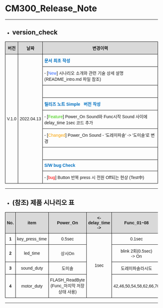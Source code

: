 <!--
***********************************
*** 1. Company : cozmos         ***
*** 2. Edit_date : 2022-04-21   ***
*** 3. Editer : JHLee           ***
***********************************
-->


# CM300_Release_Note

***

* ## version_check
<style type="text/css">
.tg  {border-collapse:collapse;border-spacing:0;}
.tg td{border-color:black;border-style:solid;border-width:1px;font-family:Arial, sans-serif;font-size:14px;
  overflow:hidden;padding:10px 5px;word-break:normal;}
.tg th{border-color:black;border-style:solid;border-width:1px;font-family:Arial, sans-serif;font-size:14px;
  font-weight:normal;overflow:hidden;padding:10px 5px;word-break:normal;}
.tg .tg-cly1{text-align:left;vertical-align:middle}
.tg .tg-oiky{color:#0070C0;font-weight:bold;text-align:left;vertical-align:middle}
.tg .tg-ukly{background-color:#D9D9D9;font-weight:bold;text-align:center;vertical-align:middle}
.tg .tg-nrix{text-align:center;vertical-align:middle}
.tg .tg-0lax{text-align:left;vertical-align:top}
</style>
<table class="tg">
<thead>
  <tr>
    <th class="tg-ukly">버전</th>
    <th class="tg-ukly">날짜</th>
    <th class="tg-ukly">변경이력</th>
  </tr>
</thead>
<tbody>
  <tr>
    <td class="tg-nrix" rowspan="9">V.1.0</td>
    <td class="tg-nrix" rowspan="9">2022.04.13</td>
    <td class="tg-oiky">문서 최초 작성</td>
  </tr>
  <tr>
    <td class="tg-0lax"> - [<span style="color:#3166FF">New</span>] 시나리오 소개와 관련 기술 상세 설명 (README_intro.md 파일 참조)</td>
  </tr>
  <tr>
    <td class="tg-cly1">　</td>
  </tr>
  <tr>
    <td class="tg-oiky">릴리즈 노트 Simple&nbsp;&nbsp;&nbsp;버전 작성</td>
  </tr>
  <tr>
    <td class="tg-0lax"> - [<span style="color:#32CB00">Feature</span>] Power_On Sound와 Func시작 Sound 사이에 delay_time 1sec 코드 추가</td>
  </tr>
  <tr>
    <td class="tg-0lax"> - [<span style="color:#F8A102">Changed</span>] Power_On Sound - '도레미파솔' -&gt; '도미솔'로 변경</td>
  </tr>
  <tr>
    <td class="tg-cly1">　</td>
  </tr>
  <tr>
    <td class="tg-oiky">S/W bug Check</td>
  </tr>
  <tr>
    <td class="tg-0lax"> - [<span style="color:#FE0000">bug</span>] Button 반복 press 시 전원 Off되는 현상 (Test中)</td>
  </tr>
</tbody>
</table>

***

* ## (참조) 제품 시나리오 표

<style type="text/css">
.tg  {border-collapse:collapse;border-spacing:0;}
.tg td{border-color:black;border-style:solid;border-width:1px;font-family:Arial, sans-serif;font-size:14px;
  overflow:hidden;padding:10px 5px;word-break:normal;}
.tg th{border-color:black;border-style:solid;border-width:1px;font-family:Arial, sans-serif;font-size:14px;
  font-weight:normal;overflow:hidden;padding:10px 5px;word-break:normal;}
.tg .tg-wa1i{font-weight:bold;text-align:center;vertical-align:middle}
.tg .tg-ukly{background-color:#D9D9D9;font-weight:bold;text-align:center;vertical-align:middle}
.tg .tg-nrix{text-align:center;vertical-align:middle}
</style>
<table class="tg">
<thead>
  <tr>
    <th class="tg-ukly">No.</th>
    <th class="tg-ukly">item</th>
    <th class="tg-ukly">Power_On</th>
    <th class="tg-ukly">&lt;- delay_time -&gt;</th>
    <th class="tg-ukly">Func_01~08</th>
    <th class="tg-ukly">Func_09~10</th>
    <th class="tg-ukly">Power_Off_Wait</th>
    <th class="tg-ukly">Power_Off</th>
  </tr>
</thead>
<tbody>
  <tr>
    <td class="tg-wa1i">1</td>
    <td class="tg-nrix">key_press_time</td>
    <td class="tg-nrix">0.5sec</td>
    <td class="tg-nrix" rowspan="4">1sec</td>
    <td class="tg-nrix">0.1sec</td>
    <td class="tg-nrix">0.1sec</td>
    <td class="tg-nrix" colspan="2">1sec</td>
  </tr>
  <tr>
    <td class="tg-wa1i">2</td>
    <td class="tg-nrix">led_time</td>
    <td class="tg-nrix">상시On</td>
    <td class="tg-nrix">blink 2회(0.5sec)<br> -&gt; On</td>
    <td class="tg-nrix">blink 2회(0.5sec)<br> -&gt; On</td>
    <td class="tg-nrix">On</td>
    <td class="tg-nrix">Off</td>
  </tr>
  <tr>
    <td class="tg-wa1i">3</td>
    <td class="tg-nrix">sound_duty</td>
    <td class="tg-nrix">도미솔</td>
    <td class="tg-nrix">도레미파솔라시도</td>
    <td class="tg-nrix">09 - 도미솔 / 10 - 솔미도</td>
    <td class="tg-nrix">솔파미레도</td>
    <td class="tg-nrix">Off</td>
  </tr>
  <tr>
    <td class="tg-wa1i">4</td>
    <td class="tg-nrix">motor_duty</td>
    <td class="tg-nrix">FLASH_ReadByte<br>(Func_마지막 저장 상태 사용)</td>
    <td class="tg-nrix">42,46,50,54,58,62,66,70</td>
    <td class="tg-nrix">[50,55,60,65,70,65,60,55,50]<br>100 - 0.1sec마다 idx++1<br>30 - 0.03sec마다 idx++1</td>
    <td class="tg-nrix">(current_motor_duty)</td>
    <td class="tg-nrix">Off</td>
  </tr>
</tbody>
</table>

***

